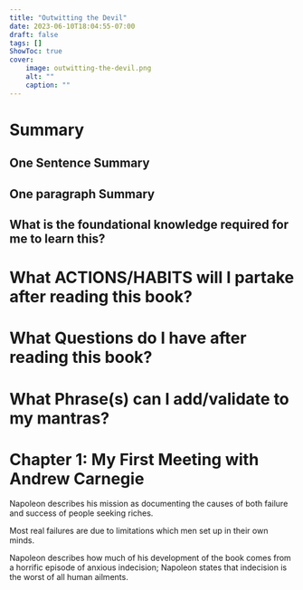 ```yaml
---
title: "Outwitting the Devil"
date: 2023-06-10T18:04:55-07:00
draft: false
tags: []
ShowToc: true
cover:
    image: outwitting-the-devil.png
    alt: ""
    caption: ""
---
```


# Summary

## One Sentence Summary

## One paragraph Summary

## What is the foundational knowledge required for me to learn this?

# What ACTIONS/HABITS will I partake after reading this book?

# What Questions do I have after reading this book?

# What Phrase(s) can I add/validate to my mantras?

# Chapter 1: My First Meeting with Andrew Carnegie

Napoleon describes his mission as documenting the causes of both failure and success of people seeking riches.

Most real failures are due to limitations which men set up in their own minds.

Napoleon describes how much of his development of the book comes from a horrific episode of anxious indecision; Napoleon states that indecision is the worst of all human ailments.

